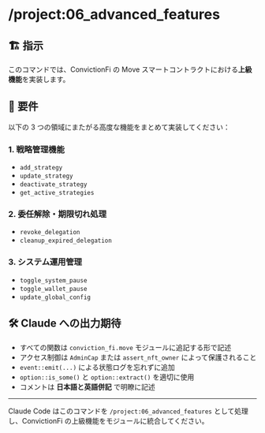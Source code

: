 # /project:06_advanced_features

## 🏗️ 指示

このコマンドでは、ConvictionFi の Move スマートコントラクトにおける**上級機能**を実装します。

## 🎯 要件

以下の 3 つの領域にまたがる高度な機能をまとめて実装してください：

### 1. 戦略管理機能

- `add_strategy`
- `update_strategy`
- `deactivate_strategy`
- `get_active_strategies`

### 2. 委任解除・期限切れ処理

- `revoke_delegation`
- `cleanup_expired_delegation`

### 3. システム運用管理

- `toggle_system_pause`
- `toggle_wallet_pause`
- `update_global_config`

## 🛠 Claude への出力期待

- すべての関数は `conviction_fi.move` モジュールに追記する形で記述
- アクセス制御は `AdminCap` または `assert_nft_owner` によって保護されること
- `event::emit(...)` による状態ログを忘れずに追加
- `option::is_some()` と `option::extract()` を適切に使用
- コメントは **日本語と英語併記** で明瞭に記述

---

Claude Code はこのコマンドを `/project:06_advanced_features` として処理し、ConvictionFi の上級機能をモジュールに統合してください。

